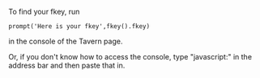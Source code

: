 To find your fkey, run

    prompt('Here is your fkey',fkey().fkey)

in the console of the Tavern page.

Or, if you don't know how to access the console, type "javascript:" in the address bar and then paste that in.
